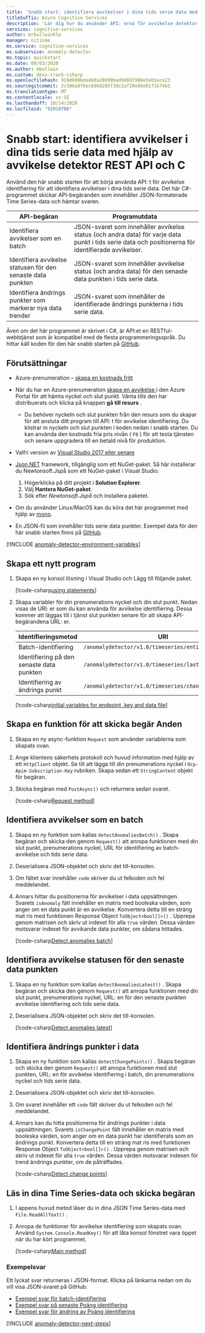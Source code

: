 ```yaml
---
title: 'Snabb start: identifiera avvikelser i dina tids serie data med hjälp av avvikelse detektor REST API och C #'
titleSuffix: Azure Cognitive Services
description: 'Lär dig hur du använder API: erna för avvikelse detektor i två identifierings lägen för att identifiera avvikelser i dina tids serie data.'
services: cognitive-services
author: mrbullwinkle
manager: nitinme
ms.service: cognitive-services
ms.subservice: anomaly-detector
ms.topic: quickstart
ms.date: 09/03/2020
ms.author: mbullwin
ms.custom: devx-track-csharp
ms.openlocfilehash: 919d608bda4b0a288996ad9d8d7908e5eb5ace23
ms.sourcegitcommit: 2c586a0fbec6968205f3dc2af20e89e01f1b74b5
ms.translationtype: MT
ms.contentlocale: sv-SE
ms.lasthandoff: 10/14/2020
ms.locfileid: "92019706"
---
```

# <a name="quickstart-detect-anomalies-in-your-time-series-data-using-the-anomaly-detector-rest-api-and-c"></a>Snabb start: identifiera avvikelser i dina tids serie data med hjälp av avvikelse detektor REST API och C #

Använd den här snabb starten för att börja använda API: t för avvikelse identifiering för att identifiera avvikelser i dina tids serie data. Det här C#-programmet skickar API-begäranden som innehåller JSON-formaterade Time Series-data och hämtar svaren.

| API-begäran                                        | Programutdata                                                                                                                                         |
|----------------------------------------------------|------------------------------------------------------------------------------------------------------------------------------------------------------------|
| Identifiera avvikelser som en batch                        | JSON-svaret som innehåller avvikelse status (och andra data) för varje data punkt i tids serie data och positionerna för identifierade avvikelser. |
| Identifiera avvikelse statusen för den senaste data punkten | JSON-svaret som innehåller avvikelse status (och andra data) för den senaste data punkten i tids serie data. |
| Identifiera ändrings punkter som markerar nya data trender | JSON-svaret som innehåller de identifierade ändrings punkterna i tids serie data. |

Även om det här programmet är skrivet i C#, är API:et en RESTful-webbtjänst som är kompatibel med de flesta programmeringsspråk. Du hittar käll koden för den här snabb starten på [GitHub](https://github.com/Azure-Samples/AnomalyDetector/blob/master/quickstarts/csharp-detect-anomalies.cs).

## <a name="prerequisites"></a>Förutsättningar

- Azure-prenumeration – [skapa en kostnads fritt](https://azure.microsoft.com/free/cognitive-services)
- När du har en Azure-prenumeration <a href="https://ms.portal.azure.com/#create/Microsoft.CognitiveServicesAnomalyDetector"  title=" skapar du en avvikelse detektor resurs "  target="_blank"> skapa en avvikelse <span class="docon docon-navigate-external x-hidden-focus"></span> </a> i den Azure Portal för att hämta nyckel och slut punkt. Vänta tills den har distribuerats och klicka på knappen **gå till resurs** .
    - Du behöver nyckeln och slut punkten från den resurs som du skapar för att ansluta ditt program till API: t för avvikelse identifiering. Du klistrar in nyckeln och slut punkten i koden nedan i snabb starten.
    Du kan använda den kostnads fria pris nivån ( `F0` ) för att testa tjänsten och senare uppgradera till en betald nivå för produktion.
- Valfri version av [Visual Studio 2017 eller senare](https://visualstudio.microsoft.com/downloads/)
- [Json.NET](https://www.newtonsoft.com/json) framework, tillgänglig som ett NuGet-paket. Så här installerar du Newtonsoft.Jspå som ett NuGet-paket i Visual Studio:

    1. Högerklicka på ditt projekt i **Solution Explorer**.
    2. Välj **Hantera NuGet-paket**.
    3. Sök efter *Newtonsoft.Jspå* och installera paketet.

- Om du använder Linux/MacOS kan du köra det här programmet med hjälp av [mono](https://www.mono-project.com/).

- En JSON-fil som innehåller tids serie data punkter. Exempel data för den här snabb starten finns på [GitHub](https://github.com/Azure-Samples/anomalydetector/blob/master/example-data/request-data.json).

[!INCLUDE [anomaly-detector-environment-variables](../includes/environment-variables.md)]

## <a name="create-a-new-application"></a>Skapa ett nytt program

1. Skapa en ny konsol lösning i Visual Studio och Lägg till följande paket.

    [!code-csharp[using statements](~/samples-anomaly-detector/quickstarts/csharp-detect-anomalies.cs?name=usingStatements)]


2. Skapa variabler för din prenumerations nyckel och din slut punkt. Nedan visas de URI: er som du kan använda för avvikelse identifiering. Dessa kommer att läggas till i tjänst slut punkten senare för att skapa API-begärandena URL: er.

    | Identifieringsmetod                   | URI                                              |
    |------------------------------------|--------------------------------------------------|
    | Batch-identifiering                    | `/anomalydetector/v1.0/timeseries/entire/detect` |
    | Identifiering på den senaste data punkten | `/anomalydetector/v1.0/timeseries/last/detect`   |
    | Identifiering av ändrings punkt | `/anomalydetector/v1.0/timeseries/changepoint/detect`   |

    [!code-csharp[initial variables for endpoint, key and data file](~/samples-anomaly-detector/quickstarts/csharp-detect-anomalies.cs?name=vars)]

## <a name="create-a-function-to-send-requests"></a>Skapa en funktion för att skicka begär Anden

1. Skapa en ny async-funktion `Request` som använder variablerna som skapats ovan.

2. Ange klientens säkerhets protokoll och huvud information med hjälp av ett `HttpClient` objekt. Se till att lägga till din prenumerations nyckel i `Ocp-Apim-Subscription-Key` rubriken. Skapa sedan ett `StringContent` objekt för begäran.

3. Skicka begäran med `PostAsync()` och returnera sedan svaret.

    [!code-csharp[Request method](~/samples-anomaly-detector/quickstarts/csharp-detect-anomalies.cs?name=requestMethod)]

## <a name="detect-anomalies-as-a-batch"></a>Identifiera avvikelser som en batch

1. Skapa en ny funktion som kallas `detectAnomaliesBatch()` . Skapa begäran och skicka den genom `Request()` att anropa funktionen med din slut punkt, prenumerations nyckel, URL för identifiering av batch-avvikelse och tids serie data.

2. Deserialisera JSON-objektet och skriv det till-konsolen.

3. Om fältet svar innehåller `code` skriver du ut felkoden och fel meddelandet.

4. Annars hittar du positionerna för avvikelser i data uppsättningen. Svarets `isAnomaly` fält innehåller en matris med booleska värden, som anger om en data punkt är en avvikelse. Konvertera detta till en sträng mat ris med funktionen Response Object `ToObject<bool[]>()` . Upprepa genom matrisen och skriv ut indexet för alla `true` värden. Dessa värden motsvarar indexet för avvikande data punkter, om sådana hittades.

    [!code-csharp[Detect anomalies batch](~/samples-anomaly-detector/quickstarts/csharp-detect-anomalies.cs?name=detectAnomaliesBatch)]


## <a name="detect-the-anomaly-status-of-the-latest-data-point"></a>Identifiera avvikelse statusen för den senaste data punkten

1. Skapa en ny funktion som kallas `detectAnomaliesLatest()` . Skapa begäran och skicka den genom `Request()` att anropa funktionen med din slut punkt, prenumerations nyckel, URL: en för den senaste punkten avvikelse identifiering och tids serie data.

2. Deserialisera JSON-objektet och skriv det till-konsolen.

    [!code-csharp[Detect anomalies latest](~/samples-anomaly-detector/quickstarts/csharp-detect-anomalies.cs?name=detectAnomaliesLatest)]

## <a name="detect-change-points-in-the-data"></a>Identifiera ändrings punkter i data

1. Skapa en ny funktion som kallas `detectChangePoints()` . Skapa begäran och skicka den genom `Request()` att anropa funktionen med slut punkten, URL: en för avvikelse identifiering i batch, din prenumerations nyckel och tids serie data.

2. Deserialisera JSON-objektet och skriv det till-konsolen.

3. Om svaret innehåller ett `code` fält skriver du ut felkoden och fel meddelandet.

4. Annars kan du hitta positionerna för ändrings punkter i data uppsättningen. Svarets `isChangePoint` fält innehåller en matris med booleska värden, som anger om en data punkt har identifierats som en ändrings punkt. Konvertera detta till en sträng mat ris med funktionen Response Object `ToObject<bool[]>()` . Upprepa genom matrisen och skriv ut indexet för alla `true` värden. Dessa värden motsvarar indexen för trend ändrings punkter, om de påträffades.

    [!code-csharp[Detect change points](~/samples-anomaly-detector/quickstarts/csharp-detect-anomalies.cs?name=detectChangePoints)]

## <a name="load-your-time-series-data-and-send-the-request"></a>Läs in dina Time Series-data och skicka begäran

1. I appens huvud metod läser du in dina JSON Time Series-data med `File.ReadAllText()` .

2. Anropa de funktioner för avvikelse identifiering som skapats ovan. Använd `System.Console.ReadKey()` för att låta konsol fönstret vara öppet när du har kört programmet.

    [!code-csharp[Main method](~/samples-anomaly-detector/quickstarts/csharp-detect-anomalies.cs?name=main)]

### <a name="example-response"></a>Exempelsvar

Ett lyckat svar returneras i JSON-format. Klicka på länkarna nedan om du vill visa JSON-svaret på GitHub:
* [Exempel svar för batch-identifiering](https://github.com/Azure-Samples/anomalydetector/blob/master/example-data/batch-response.json)
* [Exempel svar på senaste Poäng identifiering](https://github.com/Azure-Samples/anomalydetector/blob/master/example-data/latest-point-response.json)
* [Exempel svar för ändring av Poäng identifiering](https://github.com/Azure-Samples/anomalydetector/blob/master/example-data/change-point-sample.json)

[!INCLUDE [anomaly-detector-next-steps](../includes/quickstart-cleanup-next-steps.md)]
